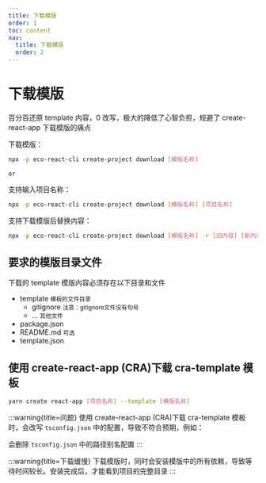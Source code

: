 ```yaml
---
title: 下载模版
order: 1
toc: content
nav:
  title: 下载模版
  order: 2
---
```


# 下载模版

百分百还原 template 内容，0 改写，极大的降低了心智负担，规避了 create-react-app 下载模版的痛点

下载模版：

```bash
npx -p eco-react-cli create-project download [模板名称]
```

`or`

支持输入项目名称：

```bash
npx -p eco-react-cli create-project download [模板名称] [项目名称]
```

支持下载模版后替换内容：

```bash
npx -p eco-react-cli create-project download [模板名称] -r [旧内容] [新内容]
```

## 要求的模版目录文件

下载的 template 模版内容必须存在以下目录和文件

<Tree>
  <ul>
    <li>
      template
      <small>模板的文件目录</small>
      <ul>
        <li>gitignore <small>注意：gitignore文件没有句号</small></li>
        <li> ... <small>其他文件</small></li>
      </ul>
    </li>
    <li>package.json</li>
    <li>README.md <small>可选</small></li>
    <li>template.json</li>
  </ul>
</Tree>

## 使用 create-react-app (CRA)下载 cra-template 模板

```bash
yarn create react-app [项目名称] --template [模版名称]
```

:::warning{title=问题}
使用 create-react-app (CRA)下载 cra-template 模板时，会改写 `tsconfig.json` 中的配置，导致不符合预期，例如：

会删除 `tsconfig.json` 中的路径别名配置
:::

:::warning{title=下载缓慢}
下载模版时，同时会安装模版中的所有依赖，导致等待时间较长。安装完成后，才能看到项目的完整目录
:::
